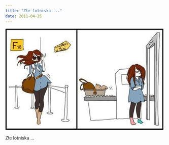 ```yaml
---
title: "Złe lotniska ..."
date: 2011-04-25
---
```


![2011-04-25-1rsnszjp.jpeg](/images/2011-04-25-1rsnszjp.jpeg)

Złe lotniska ...